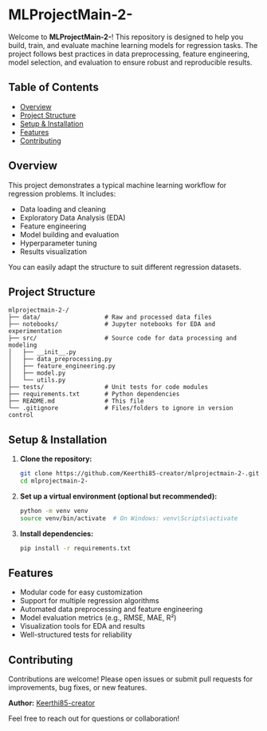 # MLProjectMain-2-

Welcome to **MLProjectMain-2-**! This repository is designed to help you build, train, and evaluate machine learning models for regression tasks. The project follows best practices in data preprocessing, feature engineering, model selection, and evaluation to ensure robust and reproducible results.

## Table of Contents

- [Overview](#overview)
- [Project Structure](#project-structure)
- [Setup & Installation](#setup--installation)
- [Features](#features)
- [Contributing](#contributing)

## Overview

This project demonstrates a typical machine learning workflow for regression problems. It includes:
- Data loading and cleaning
- Exploratory Data Analysis (EDA)
- Feature engineering
- Model building and evaluation
- Hyperparameter tuning
- Results visualization

You can easily adapt the structure to suit different regression datasets.

## Project Structure

```
mlprojectmain-2-/
├── data/                  # Raw and processed data files
├── notebooks/             # Jupyter notebooks for EDA and experimentation
├── src/                   # Source code for data processing and modeling
│   ├── __init__.py
│   ├── data_preprocessing.py
│   ├── feature_engineering.py
│   ├── model.py
│   └── utils.py
├── tests/                 # Unit tests for code modules
├── requirements.txt       # Python dependencies
├── README.md              # This file
└── .gitignore             # Files/folders to ignore in version control
```

## Setup & Installation

1. **Clone the repository:**
   ```bash
   git clone https://github.com/Keerthi85-creator/mlprojectmain-2-.git
   cd mlprojectmain-2-
   ```

2. **Set up a virtual environment (optional but recommended):**
   ```bash
   python -m venv venv
   source venv/bin/activate  # On Windows: venv\Scripts\activate
   ```

3. **Install dependencies:**
   ```bash
   pip install -r requirements.txt
   ```

## Features

- Modular code for easy customization
- Support for multiple regression algorithms
- Automated data preprocessing and feature engineering
- Model evaluation metrics (e.g., RMSE, MAE, R²)
- Visualization tools for EDA and results
- Well-structured tests for reliability

## Contributing

Contributions are welcome! Please open issues or submit pull requests for improvements, bug fixes, or new features.


**Author:** [Keerthi85-creator](https://github.com/Keerthi85-creator)

Feel free to reach out for questions or collaboration!
